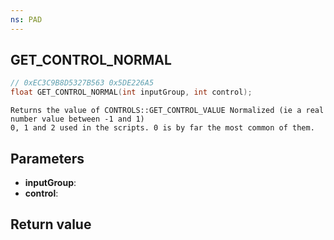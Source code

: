 ```yaml
---
ns: PAD
---
```

## GET_CONTROL_NORMAL

```c
// 0xEC3C9B8D5327B563 0x5DE226A5
float GET_CONTROL_NORMAL(int inputGroup, int control);
```

```
Returns the value of CONTROLS::GET_CONTROL_VALUE Normalized (ie a real number value between -1 and 1)  
0, 1 and 2 used in the scripts. 0 is by far the most common of them.  
```

## Parameters
* **inputGroup**: 
* **control**: 

## Return value
